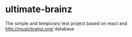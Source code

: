 # ultimate-brainz
The simple and temporary test project based on react and http://musicbrainz.org/ database 
